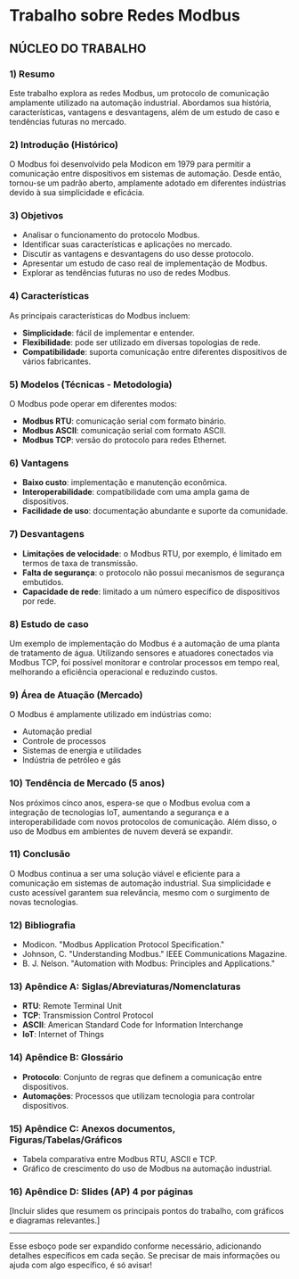 # Trabalho sobre Redes Modbus

## NÚCLEO DO TRABALHO

### 1) Resumo
Este trabalho explora as redes Modbus, um protocolo de comunicação amplamente utilizado na automação industrial. Abordamos sua história, características, vantagens e desvantagens, além de um estudo de caso e tendências futuras no mercado.

### 2) Introdução (Histórico)
O Modbus foi desenvolvido pela Modicon em 1979 para permitir a comunicação entre dispositivos em sistemas de automação. Desde então, tornou-se um padrão aberto, amplamente adotado em diferentes indústrias devido à sua simplicidade e eficácia.

### 3) Objetivos
- Analisar o funcionamento do protocolo Modbus.
- Identificar suas características e aplicações no mercado.
- Discutir as vantagens e desvantagens do uso desse protocolo.
- Apresentar um estudo de caso real de implementação de Modbus.
- Explorar as tendências futuras no uso de redes Modbus.

### 4) Características
As principais características do Modbus incluem:
- **Simplicidade**: fácil de implementar e entender.
- **Flexibilidade**: pode ser utilizado em diversas topologias de rede.
- **Compatibilidade**: suporta comunicação entre diferentes dispositivos de vários fabricantes.

### 5) Modelos (Técnicas - Metodologia)
O Modbus pode operar em diferentes modos:
- **Modbus RTU**: comunicação serial com formato binário.
- **Modbus ASCII**: comunicação serial com formato ASCII.
- **Modbus TCP**: versão do protocolo para redes Ethernet.

### 6) Vantagens
- **Baixo custo**: implementação e manutenção econômica.
- **Interoperabilidade**: compatibilidade com uma ampla gama de dispositivos.
- **Facilidade de uso**: documentação abundante e suporte da comunidade.

### 7) Desvantagens
- **Limitações de velocidade**: o Modbus RTU, por exemplo, é limitado em termos de taxa de transmissão.
- **Falta de segurança**: o protocolo não possui mecanismos de segurança embutidos.
- **Capacidade de rede**: limitado a um número específico de dispositivos por rede.

### 8) Estudo de caso
Um exemplo de implementação do Modbus é a automação de uma planta de tratamento de água. Utilizando sensores e atuadores conectados via Modbus TCP, foi possível monitorar e controlar processos em tempo real, melhorando a eficiência operacional e reduzindo custos.

### 9) Área de Atuação (Mercado)
O Modbus é amplamente utilizado em indústrias como:
- Automação predial
- Controle de processos
- Sistemas de energia e utilidades
- Indústria de petróleo e gás

### 10) Tendência de Mercado (5 anos)
Nos próximos cinco anos, espera-se que o Modbus evolua com a integração de tecnologias IoT, aumentando a segurança e a interoperabilidade com novos protocolos de comunicação. Além disso, o uso de Modbus em ambientes de nuvem deverá se expandir.

### 11) Conclusão
O Modbus continua a ser uma solução viável e eficiente para a comunicação em sistemas de automação industrial. Sua simplicidade e custo acessível garantem sua relevância, mesmo com o surgimento de novas tecnologias.

### 12) Bibliografia
- Modicon. "Modbus Application Protocol Specification."
- Johnson, C. "Understanding Modbus." IEEE Communications Magazine.
- B. J. Nelson. "Automation with Modbus: Principles and Applications."

### 13) Apêndice A: Siglas/Abreviaturas/Nomenclaturas
- **RTU**: Remote Terminal Unit
- **TCP**: Transmission Control Protocol
- **ASCII**: American Standard Code for Information Interchange
- **IoT**: Internet of Things

### 14) Apêndice B: Glossário
- **Protocolo**: Conjunto de regras que definem a comunicação entre dispositivos.
- **Automações**: Processos que utilizam tecnologia para controlar dispositivos.

### 15) Apêndice C: Anexos documentos, Figuras/Tabelas/Gráficos
- Tabela comparativa entre Modbus RTU, ASCII e TCP.
- Gráfico de crescimento do uso de Modbus na automação industrial.

### 16) Apêndice D: Slides (AP) 4 por páginas
[Incluir slides que resumem os principais pontos do trabalho, com gráficos e diagramas relevantes.]

---

Esse esboço pode ser expandido conforme necessário, adicionando detalhes específicos em cada seção. Se precisar de mais informações ou ajuda com algo específico, é só avisar!
